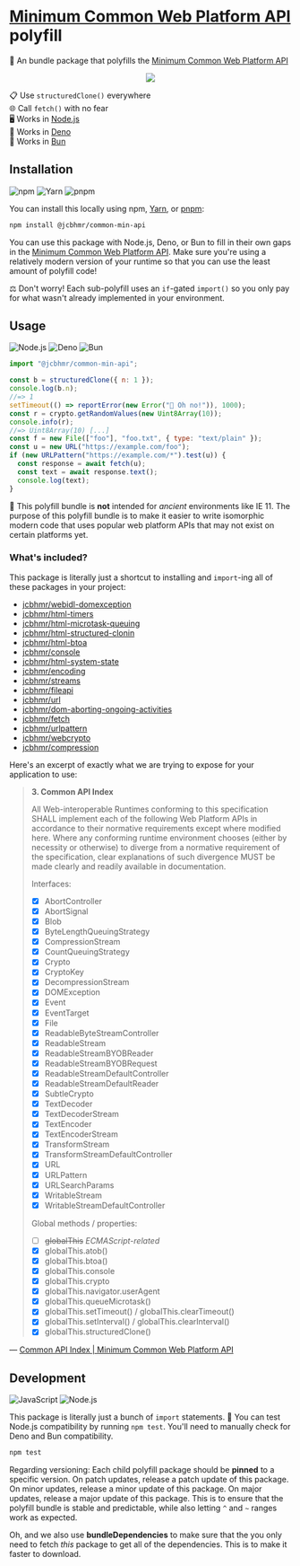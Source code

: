 # [Minimum Common Web Platform API] polyfill

🎁 An bundle package that polyfills the [Minimum Common Web Platform API]

<div align="center">

![](https://picsum.photos/600/400)

</div>

📋 Use `structuredClone()` everywhere \
🌐 Call `fetch()` with no fear \
🖥️ Works in [Node.js] \
🦕 Works in [Deno] \
🧅 Works in [Bun]

## Installation

![npm](https://img.shields.io/static/v1?style=for-the-badge&message=npm&color=CB3837&logo=npm&logoColor=FFFFFF&label=)
![Yarn](https://img.shields.io/static/v1?style=for-the-badge&message=Yarn&color=2C8EBB&logo=Yarn&logoColor=FFFFFF&label=)
![pnpm](https://img.shields.io/static/v1?style=for-the-badge&message=pnpm&color=222222&logo=pnpm&logoColor=F69220&label=)

You can install this locally using npm, [Yarn], or [pnpm]:

```sh
npm install @jcbhmr/common-min-api
```

You can use this package with Node.js, Deno, or Bun to fill in their own gaps in
the [Minimum Common Web Platform API]. Make sure you're using a relatively
modern version of your runtime so that you can use the least amount of polyfill
code!

⚖️ Don't worry! Each sub-polyfill uses an `if`-gated `import()` so you only pay
for what wasn't already implemented in your environment.

## Usage

![Node.js](https://img.shields.io/static/v1?style=for-the-badge&message=Node.js&color=339933&logo=Node.js&logoColor=FFFFFF&label=)
![Deno](https://img.shields.io/static/v1?style=for-the-badge&message=Deno&color=000000&logo=Deno&logoColor=FFFFFF&label=)
![Bun](https://img.shields.io/static/v1?style=for-the-badge&message=Bun&color=000000&logo=Bun&logoColor=FFFFFF&label=)

```js
import "@jcbhmr/common-min-api";

const b = structuredClone({ n: 1 });
console.log(b.n);
//=> 1
setTimeout(() => reportError(new Error("🌋 Oh no!")), 1000);
const r = crypto.getRandomValues(new Uint8Array(10));
console.info(r);
//=> Uint8Array(10) [...]
const f = new File(["foo"], "foo.txt", { type: "text/plain" });
const u = new URL("https://example.com/foo");
if (new URLPattern("https://example.com/*").test(u)) {
  const response = await fetch(u);
  const text = await response.text();
  console.log(text);
}
```

👴 This polyfill bundle is **not** intended for _ancient_ environments like
IE 11. The purpose of this polyfill bundle is to make it easier to write
isomorphic modern code that uses popular web platform APIs that may not exist on
certain platforms yet.

### What's included?

This package is literally just a shortcut to installing and `import`-ing all of
these packages in your project:

- [jcbhmr/webidl-domexception](https://github.com/jcbhmr/webidl-domexception#readme)
- [jcbhmr/html-timers](https://github.com/jcbhmr/html-timers#readme)
- [jcbhmr/html-microtask-queuing](https://github.com/jcbhmr/html-microtask-queuing#readme)
- [jcbhmr/html-structured-clonin](https://github.com/jcbhmr/html-structured-clonin#readme)
- [jcbhmr/html-btoa](https://github.com/jcbhmr/html-btoa#readme)
- [jcbhmr/console](https://github.com/jcbhmr/console#readme)
- [jcbhmr/html-system-state](https://github.com/jcbhmr/html-system-state#readme)
- [jcbhmr/encoding](https://github.com/jcbhmr/encoding#readme)
- [jcbhmr/streams](https://github.com/jcbhmr/streams#readme)
- [jcbhmr/fileapi](https://github.com/jcbhmr/fileapi#readme)
- [jcbhmr/url](https://github.com/jcbhmr/url#readme)
- [jcbhmr/dom-aborting-ongoing-activities](https://github.com/jcbhmr/dom-aborting-ongoing-activities#readme)
- [jcbhmr/fetch](https://github.com/jcbhmr/fetch#readme)
- [jcbhmr/urlpattern](https://github.com/jcbhmr/urlpattern#readme)
- [jcbhmr/webcrypto](https://github.com/jcbhmr/webcrypto#readme)
- [jcbhmr/compression](https://github.com/jcbhmr/compression#readme)

Here's an excerpt of exactly what we are trying to expose for your application
to use:

> **3. Common API Index**
>
> All Web-interoperable Runtimes conforming to this specification SHALL
> implement each of the following Web Platform APIs in accordance to their
> normative requirements except where modified here. Where any conforming
> runtime environment chooses (either by necessity or otherwise) to diverge from
> a normative requirement of the specification, clear explanations of such
> divergence MUST be made clearly and readily available in documentation.
>
> Interfaces:
>
> - [x] AbortController
> - [x] AbortSignal
> - [x] Blob
> - [x] ByteLengthQueuingStrategy
> - [x] CompressionStream
> - [x] CountQueuingStrategy
> - [x] Crypto
> - [x] CryptoKey
> - [x] DecompressionStream
> - [x] DOMException
> - [x] Event
> - [x] EventTarget
> - [x] File
> - [x] ReadableByteStreamController
> - [x] ReadableStream
> - [x] ReadableStreamBYOBReader
> - [x] ReadableStreamBYOBRequest
> - [x] ReadableStreamDefaultController
> - [x] ReadableStreamDefaultReader
> - [x] SubtleCrypto
> - [x] TextDecoder
> - [x] TextDecoderStream
> - [x] TextEncoder
> - [x] TextEncoderStream
> - [x] TransformStream
> - [x] TransformStreamDefaultController
> - [x] URL
> - [x] URLPattern
> - [x] URLSearchParams
> - [x] WritableStream
> - [x] WritableStreamDefaultController
>
> Global methods / properties:
>
> - [ ] ~~globalThis~~ _ECMAScript-related_
> - [x] globalThis.atob()
> - [x] globalThis.btoa()
> - [x] globalThis.console
> - [x] globalThis.crypto
> - [x] globalThis.navigator.userAgent
> - [x] globalThis.queueMicrotask()
> - [x] globalThis.setTimeout() / globalThis.clearTimeout()
> - [x] globalThis.setInterval() / globalThis.clearInterval()
> - [x] globalThis.structuredClone()

&mdash; [Common API Index | Minimum Common Web Platform API]

## Development

![JavaScript](https://img.shields.io/static/v1?style=for-the-badge&message=JavaScript&color=222222&logo=JavaScript&logoColor=F7DF1E&label=)
![Node.js](https://img.shields.io/static/v1?style=for-the-badge&message=Node.js&color=339933&logo=Node.js&logoColor=FFFFFF&label=)

This package is literally just a bunch of `import` statements. 🤣 You can test
Node.js compatibility by running `npm test`. You'll need to manually check for
Deno and Bun compatibility.

```sh
npm test
```

Regarding versioning: Each child polyfill package should be **pinned** to a
specific version. On patch updates, release a patch update of this package. On
minor updates, release a minor update of this package. On major updates, release
a major update of this package. This is to ensure that the polyfill bundle is
stable and predictable, while also letting `^` and `~` ranges work as expected.

Oh, and we also use **bundleDependencies** to make sure that the you only need
to fetch _this_ package to get all of the dependencies. This is to make it
faster to download.

<!-- prettier-ignore-start -->
[Yarn]: https://yarnpkg.com/
[pnpm]: https://pnpm.io/
[Minimum Common Web Platform API]: https://common-min-api.proposal.wintercg.org/
[Common API Index | Minimum Common Web Platform API]: https://common-min-api.proposal.wintercg.org/#common-api-index
[Node.js]: https://nodejs.org/
[Deno]: https://deno.com/runtime
[Bun]: https://bun.sh/
<!-- prettier-ignore-end -->

